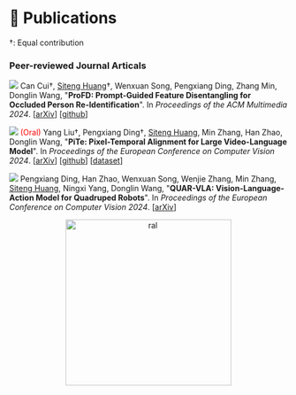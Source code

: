 # 📝 Publications

†: Equal contribution

<!-- ### Peer-reviewed Conference

<a href="https://openreview.net/forum?id=o2axlPlXYY" target="_blank"><img src="https://img.shields.io/badge/ACMMM-2024-blue?style=flat-square"></a> Can Cui†, <u>Siteng Huang</u>†, Wenxuan Song, Pengxiang Ding, Zhang Min, Donglin Wang, &quot;**ProFD: Prompt-Guided Feature Disentangling for Occluded Person Re-Identification**&quot;. In *Proceedings of the ACM Multimedia 2024*. [[arXiv](https://arxiv.org/abs/2409.20081)] [[github](https://github.com/Cuixxx/ProFD)]

<img src="https://img.shields.io/badge/ECCV-2024-blue?style=flat-square"> <span style="color:red">(Oral)</span> Yang Liu†, Pengxiang Ding†, <u>Siteng Huang</u>, Min Zhang, Han Zhao, Donglin Wang, &quot;**PiTe: Pixel-Temporal Alignment for Large Video-Language Model**&quot;. In *Proceedings of the European Conference on Computer Vision 2024*. [[arXiv](http://arxiv.org/abs/2409.07239)] [[github](https://github.com/yliu-cs/PiTe)] [[dataset](https://yliu-cs.github.io/PiTe/)]

<img src="https://img.shields.io/badge/ECCV-2024-blue?style=flat-square"> Pengxiang Ding, Han Zhao, Wenxuan Song, Wenjie Zhang, Min Zhang, <u>Siteng Huang</u>, Ningxi Yang, Donglin Wang, &quot;**QUAR-VLA: Vision-Language-Action Model for Quadruped Robots**&quot;. In *Proceedings of the European Conference on Computer Vision 2024*. [[arXiv](https://arxiv.org/abs/2312.14457)]

<a href="https://ieeexplore.ieee.org/document/10688132" target="_blank"><img src="https://img.shields.io/badge/ICME-2024-blue?style=flat-square"></a> <span style="color:red">(Oral)</span> Ting Liu†, Xuyang Liu†, <u>Siteng Huang</u>, Honggang Chen, Quanjun Yin, Long Qin, Donglin Wang, Yue Hu, &quot;**DARA: Domain- and Relation-aware Adapters Make Parameter-efficient Tuning for Visual Grounding**&quot;. In *Proceedings of the IEEE Conference on Multimedia Expo 2024*. [[arXiv](https://arxiv.org/abs/2405.06217)] [[github](https://github.com/liuting20/DARA)]

<a href="https://ieeexplore.ieee.org/document/10658048" target="_blank"><img src="https://img.shields.io/badge/CVPR-2024-blue?style=flat-square"></a> <u>Siteng Huang</u>, Biao Gong, Yutong Feng, Xi Chen, Yuqian Fu, Yu Liu, Donglin Wang, &quot;**Learning Disentangled Identifiers for Action-Customized Text-to-Image Generation**&quot;. In *Proceedings of the IEEE/CVF Conference on Computer Vision and Pattern Recognition 2024*. [[arXiv](https://arxiv.org/abs/2311.15841)] [[dataset](https://github.com/bighuang624/ActionBench)] [[project page](https://adi-t2i.github.io/ADI/)] [[poster (CVPR 2024)](https://kyonhuang.top/files/ADI/CVPR24-ADI-poster.pdf)] <a class='paper_citations_badges' data='mhpkWSYAAAAJ:_FxGoFyzp5QC' href="" target="_blank"></a>

<a href="https://ieeexplore.ieee.org/document/10657271" target="_blank"><img src="https://img.shields.io/badge/CVPR-2024-blue?style=flat-square"></a> Biao Gong†, <u>Siteng Huang</u>†, Yutong Feng, Shiwei Zhang, Yuyuan Li, Yu Liu, &quot;**Check, Locate, Rectify: A Training-Free Layout Calibration System for Text-to-Image Generation**&quot;. In *Proceedings of the IEEE/CVF Conference on Computer Vision and Pattern Recognition 2024*. [[arXiv](https://arxiv.org/abs/2311.15773)] [[project page](https://simm-t2i.github.io/SimM/)] [[poster (CVPR 2024)](https://kyonhuang.top/files/SimM/CVPR24-SimM-poster.pdf)]

<a href="https://ieeexplore.ieee.org/document/10656633" target="_blank"><img src="https://img.shields.io/badge/CVPR-2024-blue?style=flat-square"></a> <u>Siteng Huang</u>, Biao Gong, Yutong Feng, Min Zhang, Yiliang Lv, Donglin Wang, &quot;**Troika: Multi-Path Cross-Modal Traction for Compositional Zero-Shot Learning**&quot;. In *Proceedings of the IEEE/CVF Conference on Computer Vision and Pattern Recognition 2024*. [[arXiv](https://arxiv.org/abs/2303.15230)] [[project page](https://kyonhuang.top/publication/Troika)] [[github](https://github.com/bighuang624/Troika)] [[poster (CVPR 2024)](https://kyonhuang.top/files/Troika/CVPR24-Troika-poster.pdf)] [[poster (VALSE 2024)](https://kyonhuang.top/files/Troika/VALSE2024-Troika-Poster.pdf)] <a class='paper_citations_badges' data='mhpkWSYAAAAJ:eQOLeE2rZwMC' href="" target="_blank"></a>

<a href="https://ieeexplore.ieee.org/document/10445945" target="_blank"><img src="https://img.shields.io/badge/ICASSP-2024-blue?style=flat-square"></a> Xuyang Liu†, <u>Siteng Huang</u>†, Yachen Kang, Honggang Chen, Donglin Wang, &quot;**VGDiffZero: Text-to-image Diffusion Models Can Be Zero-shot Visual Grounders**&quot;. In *Proceedings of the 2024 IEEE International Conference on Acoustics, Speech and Signal Processing*. [[arXiv](https://arxiv.org/abs/2309.01141)] [[code](https://github.com/xuyang-liu16/VGDiffZero)] [[poster](https://kyonhuang.top/files/VGDiffZero/ICASSP2024-VGDiffZero-Poster.pdf)] <a class='paper_citations_badges' data='mhpkWSYAAAAJ:ufrVoPGSRksC' href="" target="_blank"></a>

<a href="https://ojs.aaai.org/index.php/AAAI/article/view/27830" target="_blank"><img src="https://img.shields.io/badge/AAAI-2024-blue?style=flat-square"></a> Shuanghao Bai, Min Zhang, Wanqi Zhou, <u>Siteng Huang</u>, Zhirong Luan, Donglin Wang, Badong Chen, &quot;**Prompt-based Distribution Alignment for Unsupervised Domain Adaptation**&quot;. In *Proceedings of the 38th AAAI Conference on Artificial Intelligence*. [[arXiv](https://arxiv.org/abs/2312.09553)] <a class='paper_citations_badges' data='mhpkWSYAAAAJ:roLk4NBRz8UC' href="" target="_blank"></a>

<a href="https://ieeexplore.ieee.org/document/10203679" target="_blank"><img src="https://img.shields.io/badge/CVPR-2023-blue?style=flat-square"></a> <u>Siteng Huang</u>, Biao Gong, Yulin Pan, Jianwen Jiang, Yiliang Lv, Yuyuan Li, Donglin Wang, &quot;**VoP: Text-Video Co-operative Prompt Tuning for Cross-Modal Retrieval**&quot;. In *Proceedings of the IEEE/CVF Conference on Computer Vision and Pattern Recognition 2023*. [[project page](https://kyonhuang.top/publication/text-video-cooperative-prompt-tuning)] [[arXiv](https://arxiv.org/abs/2211.12764)] [[open access](https://openaccess.thecvf.com/content/CVPR2023/html/Huang_VoP_Text-Video_Co-Operative_Prompt_Tuning_for_Cross-Modal_Retrieval_CVPR_2023_paper.html)] [[video (Youtube)](https://www.youtube.com/watch?v=ymdkiSSuOmI)] [[github](https://github.com/bighuang624/VoP)] [[ModelScope](https://modelscope.cn/models/damo/cv_vit-b32_retrieval_vop/summary)] [[poster](https://kyonhuang.top/files/VoP/CVPR23-VoP-poster.pdf)] [[slide](https://kyonhuang.top/files/VoP/CVPR23-VoP-presentation.pdf)] <a class='paper_citations_badges' data='mhpkWSYAAAAJ:W7OEmFMy1HYC' href="" target="_blank"></a> <a href="https://github.com/bighuang624/VoP" target="_blank"><img src="https://img.shields.io/github/stars/bighuang624/VoP?style=social"></a>

<a href="https://doi.org/10.1145/3591106.3592225" target="_blank"><img src="https://img.shields.io/badge/ICMR-2023-blue?style=flat-square"></a> <u>Siteng Huang</u>, Qiyao Wei, Donglin Wang, &quot;**Reference-Limited Compositional Zero-Shot Learning**&quot;. In *Proceedings of the 2023 ACM International Conference on Multimedia Retrieval*. [[project page](https://kyonhuang.top/publication/reference-limited-CZSL)] [[arXiv](https://arxiv.org/abs/2208.10046)] [[video (Google Drive)](https://drive.google.com/file/d/1_wE_zbyvuGil_LrkmumotkRTLJJEUfCm/view?usp=drive_link)] [[github](https://github.com/bighuang624/RL-CZSL)] [[slide](https://kyonhuang.top/files/RLCZSL/ICMR23-RLCZSL-presentation.pdf)]

<a href="https://link.springer.com/chapter/10.1007/978-3-031-20044-1_26" target="_blank"><img src="https://img.shields.io/badge/ECCV-2022-blue?style=flat-square"></a> Min Zhang, <u>Siteng Huang</u>, Wenbin Li, Donglin Wang, &quot;**Tree Structure-Aware Few-Shot Image Classification via Hierarchical Aggregation**&quot;. In *Proceedings of the European Conference on Computer Vision 2022*. [[arXiv](https://arxiv.org/abs/2207.06989)] [[Chinese intro](https://zhuanlan.zhihu.com/p/543878686)] [[github](https://github.com/remiMZ/HTS-ECCV22)] <a class='paper_citations_badges' data='mhpkWSYAAAAJ:Tyk-4Ss8FVUC' href="" target="_blank"></a>

<a href="https://ieeexplore.ieee.org/abstract/document/9747620" target="_blank"><img src="https://img.shields.io/badge/ICASSP-2022-blue?style=flat-square"></a> Min Zhang, <u>Siteng Huang</u>, Donglin Wang, &quot;**Domain Generalized Few-shot Image Classification via Meta Regularization Network**&quot;. In *Proceedings of the 2022 IEEE International Conference on Acoustics, Speech and Signal Processing*. [[pdf](https://kyonhuang.top/files/MRN/ICASSP22-MRN.pdf)] [[github](https://github.com/remiMZ/MRN-ICASSP22)] <a class='paper_citations_badges' data='mhpkWSYAAAAJ:zYLM7Y9cAGgC' href="" target="_blank"></a>

<a href="https://dl.acm.org/doi/10.1145/3460426.3463614" target="_blank"><img src="https://img.shields.io/badge/ICMR-2021-blue?style=flat-square"></a> Zifeng Zhuang, Xintao Xiang, <u>Siteng Huang</u>, Donglin Wang, &quot;**HINFShot: A Challenge Dataset for Few-Shot Node Classification in Heterogeneous Information Network**&quot;. In *Proceedings of the 2021 ACM International Conference on Multimedia Retrieval*. [[pdf](https://kyonhuang.top/files/HINFShot/ICMR21-HINFShot.pdf)] <a class='paper_citations_badges' data='mhpkWSYAAAAJ:UeHWp8X0CEIC' href="" target="_blank"></a>

<a href="https://ieeexplore.ieee.org/document/9577454" target="_blank"><img src="https://img.shields.io/badge/CVPR-2021-blue?style=flat-square"></a> Zhengyu Chen, Jixie Ge, Heshen Zhan, <u>Siteng Huang</u>, Donglin Wang, &quot;**Pareto Self-Supervised Training for Few-Shot Learning**&quot;. In *Proceedings of the 2021 IEEE/CVF Conference on Computer Vision and Pattern Recognition*. [[arXiv](https://arxiv.org/abs/2104.07841)] [[open access](https://openaccess.thecvf.com/content/CVPR2021/html/Chen_Pareto_Self-Supervised_Training_for_Few-Shot_Learning_CVPR_2021_paper.html)] <a class='paper_citations_badges' data='mhpkWSYAAAAJ:2osOgNQ5qMEC' href="" target="_blank"></a>

<a href="https://ojs.aaai.org/index.php/AAAI/article/view/16957" target="_blank"><img src="https://img.shields.io/badge/AAAI-2021-blue?style=flat-square"></a> <u>Siteng Huang</u>, Min Zhang, Yachen Kang, Donglin Wang, &quot;**Attributes-Guided and Pure-Visual Attention Alignment for Few-Shot Recognition**&quot;. In *Proceedings of the 35th AAAI Conference on Artificial Intelligence*. [[project page](https://kyonhuang.top/publication/attributes-guided-attention-module)] [[arXiv](https://arxiv.org/abs/2009.04724)] [[code](https://github.com/bighuang624/AGAM)] [[poster](https://kyonhuang.top/files/AGAM/aaai21-AGAM-poster.pdf)] [[slide](https://kyonhuang.top/files/AGAM/aaai21-AGAM-presentation.pdf)] <a class='paper_citations_badges' data='mhpkWSYAAAAJ:9yKSN-GCB0IC' href="" target="_blank"></a> <a href="https://github.com/bighuang624/AGAM" target="_blank"><img src="https://img.shields.io/github/stars/bighuang624/AGAM?style=social"></a>

<a href="https://dl.acm.org/doi/abs/10.1145/3357384.3358132" target="_blank"><img src="https://img.shields.io/badge/CIKM-2019-blue?style=flat-square"></a> <u>Siteng Huang</u>, Donglin Wang, Xuehan Wu, Ao Tang, &quot;**DSANet: Dual Self-Attention Network for Multivariate Time Series Forecasting**&quot;. In *Proceedings of the 28th ACM International Conference on Information and Knowledge Management*. [[project page](https://kyonhuang.top/publication/dual-self-attention-network)] [[pdf](https://kyonhuang.top/files/DSANet/Huang-DSANet.pdf)] [[code](https://github.com/bighuang624/DSANet)] [[poster](https://kyonhuang.top/files/DSANet/cikm19-DSANet-poster.pdf)] [[slide](https://kyonhuang.top/files/DSANet/cikm19-DSANet-presentation.pdf)] <a class='paper_citations_badges' data='mhpkWSYAAAAJ:u-x6o8ySG0sC' href="" target="_blank"></a> <a href="https://github.com/bighuang624/DSANet" target="_blank"><img src="https://img.shields.io/github/stars/bighuang624/DSANet?style=social"></a>

<!-- <a href="https://dl.acm.org/doi/abs/10.1145/3357384.3358132" style="text-decoration:none;"><span style="font-size:12px;color:#FFFFFF;background-color:#555555;padding:1px 4px 2px 6px;">CIKM</span><span style="font-size:12px;color:#FFFFFF;background-color:#007ec6;padding:1px 6px 2px 4px;">2019</span></a> -->

<!-- ### Preprints & Under Submission

<a href="https://arxiv.org/abs/2410.05317" target="_blank"><img src="https://img.shields.io/badge/arXiv-2410.05317-B31B1B?style=flat-square"></a> Chang Zou†, Xuyang Liu†, Ting Liu, <u>Siteng Huang</u>, Linfeng Zhang, &quot;**Accelerating Diffusion Transformers with Token-wise Feature Caching**&quot;. *arXiv preprint arXiv:2410.05317*. [[pdf](https://arxiv.org/pdf/2410.05317.pdf)] [[github](https://github.com/Shenyi-Z/ToCa)]

<a href="https://arxiv.org/abs/2408.17083" target="_blank"><img src="https://img.shields.io/badge/arXiv-2408.17083-B31B1B?style=flat-square"></a> Fengyuan Dai, <u>Siteng Huang</u>, Min Zhang, Biao Gong, Donglin Wang, &quot;**Focus-Consistent Multi-Level Aggregation for Compositional Zero-Shot Learning**&quot;. *arXiv preprint arXiv:2408.17083*. [[pdf](https://arxiv.org/pdf/2408.17083.pdf)]

<a href="https://arxiv.org/abs/2407.01131" target="_blank"><img src="https://img.shields.io/badge/arXiv-2407.01131-B31B1B?style=flat-square"></a> Xuyang Liu†, Ting Liu†, <u>Siteng Huang</u>, Yue Hu, Quanjun Yin, Donglin Wang, Honggang Chen, &quot;**M<sup>2</sup>IST: Multi-Modal Interactive Side-Tuning for Memory-efficient Referring Expression Comprehension**&quot;. *arXiv preprint arXiv:2407.01131*. [[pdf](https://arxiv.org/pdf/2407.01131.pdf)]

<a href="https://arxiv.org/abs/2405.14700" target="_blank"><img src="https://img.shields.io/badge/arXiv-2405.14700-B31B1B?style=flat-square"></a> Ting Liu†, Xuyang Liu†, <u>Siteng Huang</u>, Liangtao Shi, Zunnan Xu, Yi Xin, Quanjun Yin, Xiaohong Liu, &quot;**Sparse-Tuning: Adapting Vision Transformers with Efficient Fine-tuning and Inference**&quot;. *arXiv preprint arXiv:2405.14700*. [[pdf](https://arxiv.org/pdf/2405.14700.pdf)] [[github](https://github.com/liuting20/Sparse-Tuning)]

<a href="https://arxiv.org/abs/2403.14520" target="_blank"><img src="https://img.shields.io/badge/arXiv-2403.14520-B31B1B?style=flat-square"></a> Han Zhao, Min Zhang, Wei Zhao, Pengxiang Ding, <u>Siteng Huang</u>, Donglin Wang, &quot;**Cobra: Extending Mamba to Multi-Modal Large Language Model for Efficient Inference**&quot;. *arXiv preprint arXiv:2403.14520*. [[pdf](https://arxiv.org/pdf/2403.14520.pdf)] [[project page](https://sites.google.com/view/cobravlm)] [[Chinese intro (Zhihu)](https://zhuanlan.zhihu.com/p/688544752)] [[github](https://github.com/h-zhao1997/cobra)] [[demo](https://huggingface.co/spaces/han1997/cobra)] [[video (Youtube)](https://www.youtube.com/watch?v=i0sTdi_yVbc)] [[机器之心](https://mp.weixin.qq.com/s/KuuNTL_jBRsyhub5_6aXpQ)] [[Twitter@AK](https://twitter.com/_akhaliq/status/1771033002748837953?t=6S4PVZXg6GcXqi_-PFzipw&s=19)] <a class='paper_citations_badges' data='mhpkWSYAAAAJ:Se3iqnhoufwC' href="" target="_blank"></a> <a href="https://github.com/h-zhao1997/cobra" target="_blank"><img src="https://img.shields.io/github/stars/h-zhao1997/cobra?style=social"></a>

### Thesis

<img src="https://img.shields.io/badge/Thesis-Ph.D.-815989?style=flat-square"> <u>Siteng Huang</u>, &quot;**Model Transfer for Multimodal Understanding and Generation**&quot;. Zhejiang University, 2024.

deep green: 004e00/49846a
 -->




### Peer-reviewed Journal Articals

<a href="https://openreview.net/forum?id=o2axlPlXYY" target="_blank"><img src="https://img.shields.io/badge/ACMMM-2024-blue?style=flat-square"></a> Can Cui†, <u>Siteng Huang</u>†, Wenxuan Song, Pengxiang Ding, Zhang Min, Donglin Wang, &quot;**ProFD: Prompt-Guided Feature Disentangling for Occluded Person Re-Identification**&quot;. In *Proceedings of the ACM Multimedia 2024*. [[arXiv](https://arxiv.org/abs/2409.20081)] [[github](https://github.com/Cuixxx/ProFD)]

<img src="https://img.shields.io/badge/ECCV-2024-blue?style=flat-square"> <span style="color:red">(Oral)</span> Yang Liu†, Pengxiang Ding†, <u>Siteng Huang</u>, Min Zhang, Han Zhao, Donglin Wang, &quot;**PiTe: Pixel-Temporal Alignment for Large Video-Language Model**&quot;. In *Proceedings of the European Conference on Computer Vision 2024*. [[arXiv](http://arxiv.org/abs/2409.07239)] [[github](https://github.com/yliu-cs/PiTe)] [[dataset](https://yliu-cs.github.io/PiTe/)]

<img src="https://img.shields.io/badge/ECCV-2024-blue?style=flat-square"> Pengxiang Ding, Han Zhao, Wenxuan Song, Wenjie Zhang, Min Zhang, <u>Siteng Huang</u>, Ningxi Yang, Donglin Wang, &quot;**QUAR-VLA: Vision-Language-Action Model for Quadruped Robots**&quot;. In *Proceedings of the European Conference on Computer Vision 2024*. [[arXiv](https://arxiv.org/abs/2312.14457)]

<div align = "center">
<img src="Paper_preview/2024RAL.png" height="300px" alt="ral" >
</div>